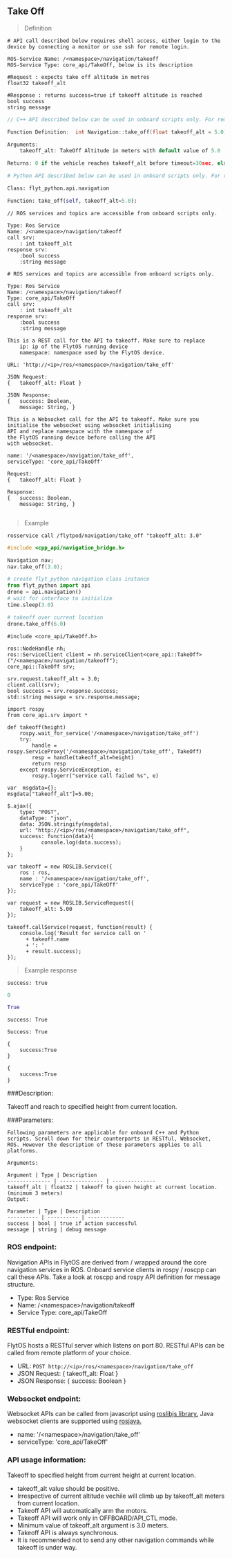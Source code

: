 ## Take Off


> Definition

```shell
# API call described below requires shell access, either login to the device by connecting a monitor or use ssh for remote login.

ROS-Service Name: /<namespace>/navigation/takeoff
ROS-Service Type: core_api/TakeOff, below is its description

#Request : expects take off altitude in metres
float32 takeoff_alt

#Response : returns success=true if takeoff altitude is reached
bool success
string message
```

```cpp
// C++ API described below can be used in onboard scripts only. For remote scripts you can use http client libraries to call FlytOS REST endpoints from C++.

Function Definition:  int Navigation::take_off(float takeoff_alt = 5.0)

Arguments: 
    takeoff_alt: TakeOff Altitude in meters with default value of 5.0

Returns: 0 if the vehicle reaches takeoff_alt before timeout=30sec, else returns 1.
```

```python
# Python API described below can be used in onboard scripts only. For remote scripts you can use http client libraries to call FlytOS REST endpoints from Python.

Class: flyt_python.api.navigation

Function: take_off(self, takeoff_alt=5.0):
```

```cpp--ros
// ROS services and topics are accessible from onboard scripts only.

Type: Ros Service
Name: /<namespace>/navigation/takeoff
call srv: 
    : int takeoff_alt
response srv: 
    :bool success
    :string message
```

```python--ros
# ROS services and topics are accessible from onboard scripts only.

Type: Ros Service
Name: /<namespace>/navigation/takeoff
Type: core_api/TakeOff
call srv: 
    : int takeoff_alt
response srv: 
    :bool success
    :string message

```

```javascript--REST
This is a REST call for the API to takeoff. Make sure to replace 
    ip: ip of the FlytOS running device
    namespace: namespace used by the FlytOS device.

URL: 'http://<ip>/ros/<namespace>/navigation/take_off'

JSON Request:
{   takeoff_alt: Float }

JSON Response:
{   success: Boolean,
    message: String, }

```

```javascript--Websocket
This is a Websocket call for the API to takeoff. Make sure you 
initialise the websocket using websocket initialising 
API and replace namespace with the namespace of 
the FlytOS running device before calling the API 
with websocket.

name: '/<namespace>/navigation/take_off',
serviceType: 'core_api/TakeOff'

Request:
{   takeoff_alt: Float }

Response:
{   success: Boolean,
    message: String, }


```


> Example

```shell
rosservice call /flytpod/navigation/take_off "takeoff_alt: 3.0"
```

```cpp
#include <cpp_api/navigation_bridge.h>

Navigation nav;
nav.take_off(3.0);
```

```python
# create flyt_python navigation class instance
from flyt_python import api
drone = api.navigation()
# wait for interface to initialize
time.sleep(3.0)

# takeoff over current location 
drone.take_off(6.0)
```

```cpp--ros
#include <core_api/TakeOff.h>

ros::NodeHandle nh;
ros::ServiceClient client = nh.serviceClient<core_api::TakeOff>("/<namespace>/navigation/takeoff");
core_api::TakeOff srv;

srv.request.takeoff_alt = 3.0;
client.call(srv);
bool success = srv.response.success;
std::string message = srv.response.message;
```

```python--ros
import rospy
from core_api.srv import *

def takeoff(height)
    rospy.wait_for_service('/<namespace>/navigation/take_off')
    try:
        handle = rospy.ServiceProxy('/<namespace>/navigation/take_off', TakeOff)
        resp = handle(takeoff_alt=height)
        return resp
    except rospy.ServiceException, e:
        rospy.logerr("service call failed %s", e)

```

```javascript--REST
var  msgdata={};
msgdata["takeoff_alt"]=5.00;

$.ajax({
    type: "POST",
    dataType: "json",
    data: JSON.stringify(msgdata),
    url: "http://<ip>/ros/<namespace>/navigation/take_off",  
    success: function(data){
           console.log(data.success);
    }
};

```

```javascript--Websocket
var takeoff = new ROSLIB.Service({
    ros : ros,
    name : '/<namespace>/navigation/take_off',
    serviceType : 'core_api/TakeOff'
});

var request = new ROSLIB.ServiceRequest({
    takeoff_alt: 5.00
});

takeoff.callService(request, function(result) {
    console.log('Result for service call on '
      + takeoff.name
      + ': '
      + result.success);
});
```


> Example response

```shell
success: true
```

```cpp
0
```

```python
True
```

```cpp--ros
success: True
```

```python--ros
Success: True
```

```javascript--REST
{
    success:True
}

```

```javascript--Websocket
{
    success:True
}

```





###Description:

Takeoff and reach to specified height from current location.

###Parameters:
    
    Following parameters are applicable for onboard C++ and Python scripts. Scroll down for their counterparts in RESTful, Websocket, ROS. However the description of these parameters applies to all platforms. 
    
    Arguments:
    
    Argument | Type | Description
    -------------- | -------------- | --------------
    takeoff_alt | float32 | takeoff to given height at current location. (minimum 3 meters)
    Output:
    
    Parameter | Type | Description
    ---------- | ---------- | ------------
    success | bool | true if action successful
    message | string | debug message

### ROS endpoint:
Navigation APIs in FlytOS are derived from / wrapped around the core navigation services in ROS. Onboard service clients in rospy / roscpp can call these APIs. Take a look at roscpp and rospy API definition for message structure. 

* Type: Ros Service</br> 
* Name: /\<namespace\>/navigation/takeoff</br>
* Service Type: core_api/TakeOff

### RESTful endpoint:
FlytOS hosts a RESTful server which listens on port 80. RESTful APIs can be called from remote platform of your choice.

* URL: ``POST http://<ip>/ros/<namespace>/navigation/take_off``
* JSON Request:
{
    takeoff_alt: Float
}
* JSON Response:
{
    success: Boolean
}


### Websocket endpoint:
Websocket APIs can be called from javascript using  [roslibjs library.](https://github.com/RobotWebTools/roslibjs) 
Java websocket clients are supported using [rosjava.](http://wiki.ros.org/rosjava)

* name: '/\<namespace\>/navigation/take_off'</br>
* serviceType: 'core_api/TakeOff'


### API usage information:

Takeoff to specified height from current height at current location.

* takeoff_alt value should be positive. 
* Irrespective of current altitude vechile will climb up by takeoff_alt meters from current location.
* Takeoff API will automatically arm the motors. 
* Takeoff API will work only in OFFBOARD/API_CTL mode.
* Minimum value of takeoff_alt argument is 3.0 meters.
* Takeoff API is always synchronous. 
* It is recommended not to send any other navigation commands while takeoff is under way.
